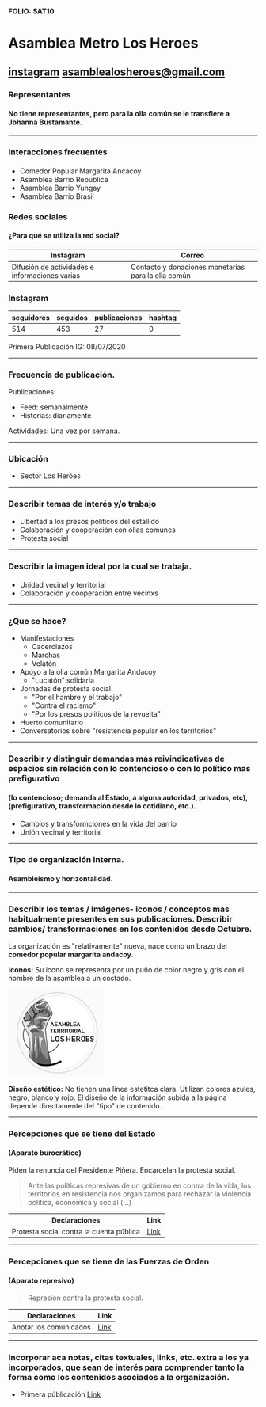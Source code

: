 #### FOLIO: SAT10
# Asamblea Metro Los Heroes

[instagram](https://www.instagram.com/asamblealosheroes/)
<asamblealosheroes@gmail.com>
---

### Representantes
#### No tiene representantes, pero para la **olla común** se le transfiere a Johanna Bustamante.

---
### Interacciones frecuentes
#### 
* Comedor Popular Margarita Ancacoy
* Asamblea Barrio Republica
* Asamblea Barrio Yungay
* Asamblea Barrio Brasil

### Redes sociales
#### ¿Para qué se utiliza la red social?
| Instagram | Correo|
|---|---|
|Difusión de actividades e informaciones varias| Contacto y donaciones monetarias para la olla común|

### **Instagram**
| seguidores | seguidos | publicaciones | hashtag 
|---|---|---|---|
|514|453|27|0


Primera Publicación IG: 08/07/2020

---
### Frecuencia de publicación.

Publicaciones:
* Feed: semanalmente
* Historias: diariamente

Actividades: Una vez por semana. 

---
### Ubicación
* Sector Los Heróes

---
### Describir temas de interés y/o trabajo
* Libertad a los presos politicos del estallido
* Colaboración y cooperación con ollas comunes
* Protesta social

---
### Describir la imagen ideal por la cual se trabaja.
####
* Unidad vecinal y territorial
* Colaboración y cooperación entre vecinxs

---
### ¿Que se hace?
* Manifestaciones
    * Cacerolazos
    * Marchas
    * Velatón
* Apoyo a la olla común Margarita Andacoy
    * "Lucatón" solidaria
 * Jornadas de protesta social
    * "Por el hambre y el trabajo"
    * "Contra el racismo"
    * "Por los presos politicos de la revuelta"
* Huerto comunitario
* Conversatorios sobre "resistencia popular en los territorios"

---
### Describir y distinguir demandas más reivindicativas de espacios sin relación con lo contencioso o con lo político mas prefigurativo
#### (lo contencioso; demanda al Estado, a alguna autoridad, privados, etc), (prefigurativo, transformación desde lo cotidiano, etc.).
* Cambios y transformciones en la vida del barrio
* Unión vecinal y territorial

---
### Tipo de organización interna.
#### Asambleísmo y horizontalidad.

---
### Describir los temas / imágenes- iconos / conceptos mas habitualmente presentes en sus publicaciones. Describir cambios/ transformaciones en los contenidos desde Octubre.
La organización es "relativamente" nueva, nace como un brazo del **comedor popular margarita andacoy**.  

**Iconos:**
Su icono se representa por un puño de color negro y gris con el nombre de la asamblea a un costado.

![Imagen](Imagen1SAT10.png)


**Diseño estético:**
No tienen una linea estetitca clara. Utilizan colores azules, negro, blanco y rojo. El diseño de la información subida a la página depende directamente del "tipo" de contenido.

---
### Percepciones que se tiene del Estado
#### (Aparato burocrático)
Piden la renuncia del Presidente Piñera. Encarcelan la protesta social. 

> Ante las políticas represivas de un gobierno en contra de la vida, los territorios en resistencia nos organizamos para rechazar la violencia política, económica y social (...)

| Declaraciones | Link | 
|---|---|
|Protesta social contra la cuenta pública | [Link](https://www.instagram.com/p/CDRnL-PhRZs/) |

---
### Percepciones que se tiene de las Fuerzas de Orden
#### (Aparato represivo)
> Represión contra la protesta social. 

| Declaraciones | Link | 
|---|---|
|Anotar los comunicados | [Link](https://www.instagram.com/p/CDZcXVPhCyV/) |


---
### Incorporar aca notas, citas textuales, links, etc. extra a los ya incorporados, que sean de interés para comprender tanto la forma como los contenidos asociados a la organización.

* Primera públicación [Link](https://www.instagram.com/p/CCaAFChhHLu/)
